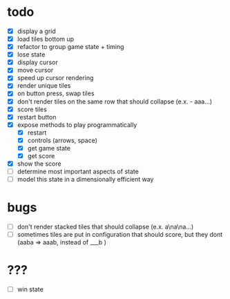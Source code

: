 # todo

- [x] display a grid
- [x] load tiles bottom up
- [x] refactor to group game state + timing
- [x] lose state
- [x] display cursor
- [x] move cursor
- [x] speed up cursor rendering
- [x] render unique tiles
- [x] on button press, swap tiles
- [x] don't render tiles on the same row that should collapse (e.x. - aaa...)
- [x] score tiles
- [x] restart button
- [x] expose methods to play programmatically
  - [x] restart
  - [x] controls (arrows, space)
  - [x] get game state
  - [x] get score
- [x] show the score
- [ ] determine most important aspects of state
- [ ] model this state in a dimensionally efficient way

# bugs

- [ ] don't render stacked tiles that should collapse (e.x. a\na\na...)
- [ ] sometimes tiles are put in configuration that should score, but they dont
      (aaba => aaab, instead of ___b )

# ???

- [ ] win state
